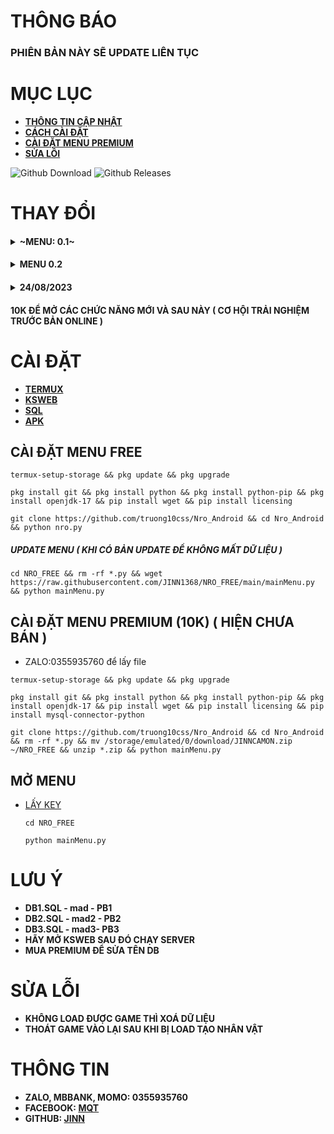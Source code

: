 # **THÔNG BÁO**
### **PHIÊN BẢN NÀY SẼ UPDATE LIÊN TỤC**

# MỤC LỤC
- **[THÔNG TIN CẬP NHẬT](#CHANGELOG)**
- **[CÁCH CÀI ĐẶT](#SETUP)**
- **[CÀI ĐẶT MENU PREMIUM](#PREMIUM)**
- **[SỬA LỖI](#NOTE)**
<p>
  <img alt="Github Download" src="https://img.shields.io/github/downloads/JINN1368/NRO_FREE/total.svg?style=for-the-badge" />
  <img alt="Github Releases" src="https://img.shields.io/github/release/JINN1368/NRO_FREE.svg?style=for-the-badge"/>
</p>

# **THAY ĐỔI** <a name="CHANGELOG"></a>
#### <details><summary>~MENU: 0.1~</summary></details>
#### <details><summary>MENU 0.2</summary><ul><li>TỐI ƯU</details> 
#### <details><summary>24/08/2023</summary><ul><li>TỐI GIẢN<li>[HOT FIX] SỬA LỖI CHẠY SERVER

#### **10K ĐỂ MỞ CÁC CHỨC NĂNG MỚI VÀ SAU NÀY ( CƠ HỘI TRẢI NGHIỆM TRƯỚC BẢN ONLINE )**
# **CÀI ĐẶT** <a name="SETUP"/>
- **[TERMUX](https://github.com/termux/termux-app/releases/tag/v0.118.0)**
- **[KSWEB](https://web1s.info/lkDW4cDUpU)**
- **[SQL](https://web1s.io/7QSGqhbG31)**
- **[APK](https://github.com/JINN1368/NRO_FREE/releases/tag/APK)**
## **CÀI ĐẶT MENU FREE**
```
termux-setup-storage && pkg update && pkg upgrade
```
```
pkg install git && pkg install python && pkg install python-pip && pkg install openjdk-17 && pip install wget && pip install licensing
```
```
git clone https://github.com/truong10css/Nro_Android && cd Nro_Android && python nro.py
```
##### **UPDATE MENU ( KHI CÓ BẢN UPDATE ĐỂ KHÔNG MẤT DỮ LIỆU )**
```
cd NRO_FREE && rm -rf *.py && wget https://raw.githubusercontent.com/JINN1368/NRO_FREE/main/mainMenu.py && python mainMenu.py
```
## **CÀI ĐẶT MENU PREMIUM (10K) ( HIỆN CHƯA BÁN )**<a name="PREMIUM"/>
* ZALO:0355935760 để lấy file
```
termux-setup-storage && pkg update && pkg upgrade
```
```
pkg install git && pkg install python && pkg install python-pip && pkg install openjdk-17 && pip install wget && pip install licensing && pip install mysql-connector-python
```

```
git clone https://github.com/truong10css/Nro_Android && cd Nro_Android && rm -rf *.py && mv /storage/emulated/0/download/JINNCAMON.zip ~/NRO_FREE && unzip *.zip && python mainMenu.py
```

## **MỞ MENU**
- [LẤY KEY](https://web1s.io/XYFEEYlNdu)
  ```
  cd NRO_FREE
  ```
  ```
  python mainMenu.py
  ```
# **LƯU Ý**
* **DB1.SQL - mad - PB1**
* **DB2.SQL - mad2 - PB2**
* **DB3.SQL - mad3- PB3**
* **HÃY MỞ KSWEB SAU ĐÓ CHẠY SERVER**
* **MUA PREMIUM ĐỂ SỬA TÊN DB**
# **SỬA LỖI** <a name="NOTE"/>
* **KHÔNG LOAD ĐƯỢC GAME THÌ XOÁ DỮ LIỆU**
* **THOÁT GAME VÀO LẠI SAU KHI BỊ LOAD TẠO NHÂN VẬT**
# THÔNG TIN 
* **ZALO, MBBANK, MOMO: 0355935760**
* **FACEBOOK: [MQT](https://www.facebook.com/mqtdzs1facebook)**
* **GITHUB: [JINN](GITHUB.COM/TRUONG10CSS)**
